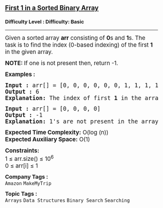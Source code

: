 <h2><a href="https://www.geeksforgeeks.org/problems/index-of-first-1-in-a-sorted-array-of-0s-and-1s4048/1?page=1&category=Arrays&difficulty=Basic&status=unsolved&sortBy=submissions">First 1 in a Sorted Binary Array</a></h2><h3>Difficulty Level : Difficulty: Basic</h3><hr><div class="problems_problem_content__Xm_eO"><p><span style="font-size: 14pt;">Given a sorted array <strong><span style="color: #000000;">arr</span></strong> consisting of <strong>0</strong>s and <strong>1</strong>s. The task is to find the index&nbsp;</span><span style="font-size: 14pt;">(0-based indexing)</span><span style="font-size: 14pt;"> of the first <strong>1</strong> in the given array. </span></p>
<p><span style="font-size: 14pt;"><strong>NOTE: </strong>If one is not present then, return -1.</span></p>
<p><span style="font-size: 14pt;"><strong>Examples :</strong></span></p>
<pre><span style="font-size: 14pt;"><strong>Input : </strong>arr[] = [0, 0, 0, 0, 0, 0, 1, 1, 1, 1]
<strong>Output : </strong>6
<strong>Explanation: </strong>The index of first <strong>1</strong> in the array is 6.
</span></pre>
<pre><span style="font-size: 14pt;"><strong>Input : </strong>arr[] = [0, 0, 0, 0]
<strong>Output :</strong> -1
<strong>Explanation: </strong>1's are not present in the array.</span></pre>
<p><span style="font-size: 14pt;"><strong>Expected Time Complexity:</strong> O(log (n))<br><strong>Expected Auxiliary Space:</strong> O(1)</span></p>
<p><span style="font-size: 14pt;"><strong>Constraints:</strong><br>1 ≤ arr.size() ≤ 10<sup>6</sup><br>0 ≤ arr[i] ≤ 1</span></p></div><p><span style=font-size:18px><strong>Company Tags : </strong><br><code>Amazon</code>&nbsp;<code>MakeMyTrip</code>&nbsp;<br><p><span style=font-size:18px><strong>Topic Tags : </strong><br><code>Arrays</code>&nbsp;<code>Data Structures</code>&nbsp;<code>Binary Search</code>&nbsp;<code>Searching</code>&nbsp;